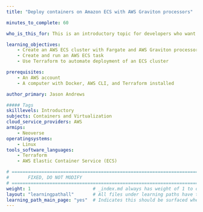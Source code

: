 ```yaml
---
title: "Deploy containers on Amazon ECS with AWS Graviton processors"

minutes_to_complete: 60

who_is_this_for: This is an introductory topic for developers who want to use AWS Graviton processors with Amazon Elastic Container Service (ECS).

learning_objectives:
    - Create an AWS ECS cluster with Fargate and AWS Graviton processors
    - Create and run an AWS ECS task
    - Use Terraform to automate deployment of an ECS cluster

prerequisites:
    - An AWS account
    - A computer with Docker, AWS CLI, and Terraform installed

author_primary: Jason Andrews

##### Tags
skilllevels: Introductory
subjects: Containers and Virtualization
cloud_service_providers: AWS
armips:
    - Neoverse
operatingsystems:
    - Linux
tools_software_languages:
    - Terraform
    - AWS Elastic Container Service (ECS)

# ================================================================================
#       FIXED, DO NOT MODIFY
# ================================================================================
weight: 1                       # _index.md always has weight of 1 to order correctly
layout: "learningpathall"       # All files under learning paths have this same wrapper
learning_path_main_page: "yes"  # Indicates this should be surfaced when looking for related content. Only set for _index.md of learning path content.
---
```

